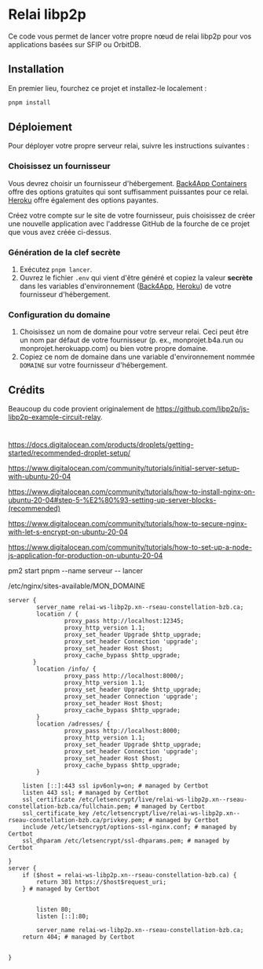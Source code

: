 # Relai libp2p
Ce code vous permet de lancer votre propre nœud de relai libp2p pour vos applications basées sur SFIP ou OrbitDB.

## Installation
En premier lieu, fourchez ce projet et installez-le localement :

```sh
pnpm install
```

## Déploiement
Pour déployer votre propre serveur relai, suivre les instructions suivantes :

### Choisissez un fournisseur
Vous devrez choisir un fournisseur d'hébergement. [Back4App Containers](https://www.back4app.com/docs-containers) offre des options gratuites qui sont suffisamment puissantes pour ce relai. [Heroku](https://devcenter.heroku.com/articles/github-integration) offre également des options payantes.

Créez votre compte sur le site de votre fournisseur, puis choisissez de créer une nouvelle application avec l'addresse GitHub de la fourche de ce projet que vous avez créée ci-dessus.

### Génération de la clef secrète
1. Exécutez `pnpm lancer`.
2. Ouvrez le fichier `.env` qui vient d'être généré et copiez la valeur **secrète** dans les variables d'environnement ([Back4App](https://www.back4app.com/docs-containers/prepare-your-deployment), [Heroku](https://devcenter.heroku.com/articles/config-vars)) de votre fournisseur d'hébergement.

### Configuration du domaine
1. Choisissez un nom de domaine pour votre serveur relai. Ceci peut être un nom par défaut de votre fournisseur (p. ex., monprojet.b4a.run ou monprojet.herokuapp.com) ou bien votre propre domaine.
2. Copiez ce nom de domaine dans une variable d'environnement nommée `DOMAINE` sur votre fournisseur d'hébergement.

## Crédits
Beaucoup du code provient originalement de https://github.com/libp2p/js-libp2p-example-circuit-relay.

# 
https://docs.digitalocean.com/products/droplets/getting-started/recommended-droplet-setup/

https://www.digitalocean.com/community/tutorials/initial-server-setup-with-ubuntu-20-04

https://www.digitalocean.com/community/tutorials/how-to-install-nginx-on-ubuntu-20-04#step-5-%E2%80%93-setting-up-server-blocks-(recommended)

https://www.digitalocean.com/community/tutorials/how-to-secure-nginx-with-let-s-encrypt-on-ubuntu-20-04

https://www.digitalocean.com/community/tutorials/how-to-set-up-a-node-js-application-for-production-on-ubuntu-20-04

pm2 start pnpm --name serveur  -- lancer


/etc/nginx/sites-available/MON_DOMAINE
```
server {
        server_name relai-ws-libp2p.xn--rseau-constellation-bzb.ca;
        location / {
                proxy_pass http://localhost:12345;
                proxy_http_version 1.1;
                proxy_set_header Upgrade $http_upgrade;
                proxy_set_header Connection 'upgrade';
                proxy_set_header Host $host;
                proxy_cache_bypass $http_upgrade;
       }
        location /info/ {
                proxy_pass http://localhost:8000/;
                proxy_http_version 1.1;
                proxy_set_header Upgrade $http_upgrade;
                proxy_set_header Connection 'upgrade';
                proxy_set_header Host $host;
                proxy_cache_bypass $http_upgrade;
        }
        location /adresses/ {
                proxy_pass http://localhost:8000;
                proxy_http_version 1.1;
                proxy_set_header Upgrade $http_upgrade;
                proxy_set_header Connection 'upgrade';
                proxy_set_header Host $host;
                proxy_cache_bypass $http_upgrade;
        }

    listen [::]:443 ssl ipv6only=on; # managed by Certbot
    listen 443 ssl; # managed by Certbot
    ssl_certificate /etc/letsencrypt/live/relai-ws-libp2p.xn--rseau-constellation-bzb.ca/fullchain.pem; # managed by Certbot
    ssl_certificate_key /etc/letsencrypt/live/relai-ws-libp2p.xn--rseau-constellation-bzb.ca/privkey.pem; # managed by Certbot
    include /etc/letsencrypt/options-ssl-nginx.conf; # managed by Certbot
    ssl_dhparam /etc/letsencrypt/ssl-dhparams.pem; # managed by Certbot

}
server {
    if ($host = relai-ws-libp2p.xn--rseau-constellation-bzb.ca) {
        return 301 https://$host$request_uri;
    } # managed by Certbot


        listen 80;
        listen [::]:80;

        server_name relai-ws-libp2p.xn--rseau-constellation-bzb.ca;
    return 404; # managed by Certbot


}

```